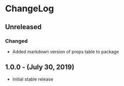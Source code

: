 ChangeLog
=========

Unreleased
----------
### Changed
* Added markdown version of props table to package

1.0.0 - (July 30, 2019)
------------------
* Initial stable release
